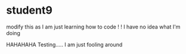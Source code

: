 # student9
modify this as I am just 
learning how to code 
!
!
I have no idea what I'm doing

HAHAHAHA
Testing.....
I am just fooling around
